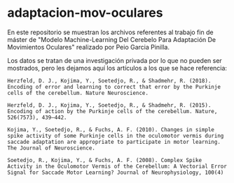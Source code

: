 # adaptacion-mov-oculares

En este repositorio se muestran los archivos referentes al trabajo fin de máster de "Modelo Machine-Learning Del Cerebelo Para Adaptación De Movimientos Oculares" realizado por Peio Garcia Pinilla.

Los datos se tratan de una investigación privada por lo que no pueden ser mostrados, pero les dejamos aquí los artículos a los que se hace referencia:

    Herzfeld, D. J., Kojima, Y., Soetedjo, R., & Shadmehr, R. (2018). Encoding of error and learning to correct that error by the Purkinje cells of the cerebellum. Nature Neuroscience.
    
    Herzfeld, D. J., Kojima, Y., Soetedjo, R., & Shadmehr, R. (2015). Encoding of action by the Purkinje cells of the cerebellum. Nature, 526(7573), 439–442.
    
    Kojima, Y., Soetedjo, R., & Fuchs, A. F. (2010). Changes in simple spike activity of some Purkinje cells in the oculomotor vermis during saccade adaptation are appropriate to participate in motor learning. The Journal of Neuroscience.
    
    Soetedjo, R., Kojima, Y., & Fuchs, A. F. (2008). Complex Spike Activity in the Oculomotor Vermis of the Cerebellum: A Vectorial Error Signal for Saccade Motor Learning? Journal of Neurophysiology, 100(4)
